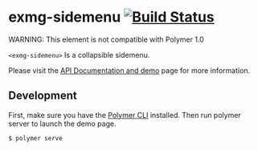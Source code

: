 exmg-sidemenu [![Build Status](https://travis-ci.org/ExmgElements/exmg-sidemenu.svg?branch=master)](https://travis-ci.org/ExmgElements/exmg-sidemenu)
================

WARNING: This element is not compatible with Polymer 1.0
 
`<exmg-sidemenu>` Is a collapsible sidemenu.

Please visit the [API Documentation and demo](http://ExmgElements.github.io/exmg-sidemenu/) page for more information.

## Development

First, make sure you have the [Polymer CLI](https://www.npmjs.com/package/polymer-cli) installed. Then run polymer server to launch the demo page.

```
$ polymer serve
```
